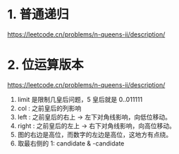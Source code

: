 # 1. 普通递归

https://leetcode.cn/problems/n-queens-ii/description/

# 2. 位运算版本

https://leetcode.cn/problems/n-queens-ii/description/

1. limit 是限制几皇后问题，5 皇后就是 0..011111
2. col : 之前皇后的列影响
3. left : 之前皇后的右上 -> 左下对角线影响，向低位移动。
4. right : 之前皇后的左上 -> 右下对角线影响，向高位移动。
5. 图的右边是高位，而数字的左边是高位，这地方有点绕。
6. 取最右侧的 1: candidate & -candidate
